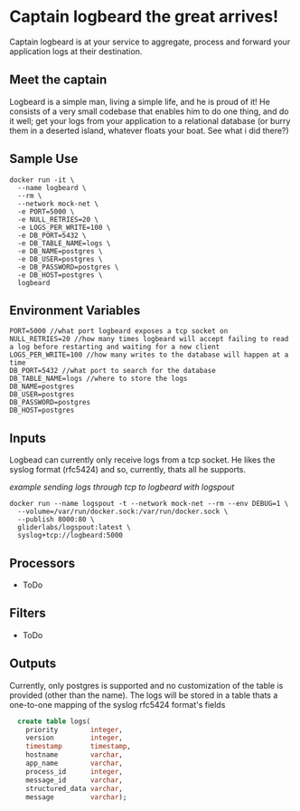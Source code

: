 # Captain logbeard the great arrives! 

Captain logbeard is at your service to aggregate, process and forward your application logs at their destination. 

## Meet the captain

Logbeard is a simple man, living a simple life, and he is proud of it! He consists of a very small codebase that enables him to do one thing, and do it well; get your logs from your application to a relational database (or burry them in a deserted island, whatever floats your boat. See what i did there?)

## Sample Use
```
docker run -it \
  --name logbeard \
  --rm \
  --network mock-net \
  -e PORT=5000 \
  -e NULL_RETRIES=20 \
  -e LOGS_PER_WRITE=100 \
  -e DB_PORT=5432 \
  -e DB_TABLE_NAME=logs \
  -e DB_NAME=postgres \
  -e DB_USER=postgres \
  -e DB_PASSWORD=postgres \
  -e DB_HOST=postgres \
  logbeard
```

## Environment Variables
```
PORT=5000 //what port logbeard exposes a tcp socket on
NULL_RETRIES=20 //how many times logbeard will accept failing to read a log before restarting and waiting for a new client
LOGS_PER_WRITE=100 //how many writes to the database will happen at a time
DB_PORT=5432 //what port to search for the database
DB_TABLE_NAME=logs //where to store the logs
DB_NAME=postgres
DB_USER=postgres
DB_PASSWORD=postgres
DB_HOST=postgres
```

## Inputs

Logbead can currently only receive logs from a tcp socket. He likes the syslog format (rfc5424) and so, currently, thats all he supports.

*example sending logs through tcp to logbeard with logspout*
```
docker run --name logspout -t --network mock-net --rm --env DEBUG=1 \
  --volume=/var/run/docker.sock:/var/run/docker.sock \
  --publish 8000:80 \
  gliderlabs/logspout:latest \
  syslog+tcp://logbeard:5000
```

## Processors
* ToDo

## Filters
* ToDo

## Outputs
Currently, only postgres is supported and no customization of the table is provided (other than the name). The logs will be stored in a table thats a one-to-one mapping of the syslog rfc5424 format's fields

```sql
  create table logs(
    priority        integer,
    version         integer,
    timestamp       timestamp,
    hostname        varchar,
    app_name        varchar,
    process_id      integer,
    message_id      varchar,
    structured_data varchar,
    message         varchar);
```

